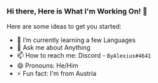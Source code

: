 ### Hi there, Here is What I'm Working On! 👋


Here are some ideas to get you started:

- 🌱 I’m currently learning a few Languages
- 💬 Ask me about Anything
- 📫 How to reach me: Discord - ```ByAlexius#4641```
- 😄 Pronouns: He/Him
- ⚡ Fun fact: I'm from Austria

